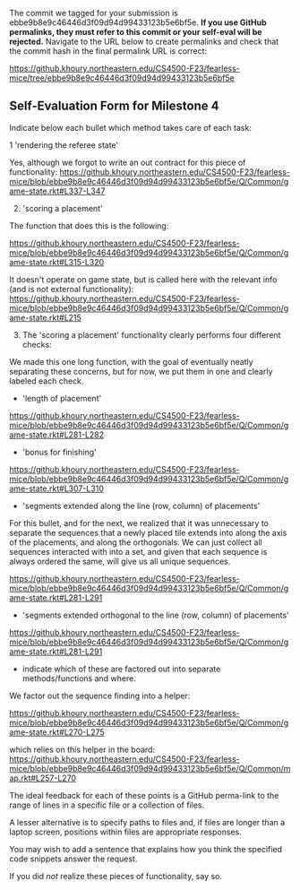 The commit we tagged for your submission is ebbe9b8e9c46446d3f09d94d99433123b5e6bf5e.
**If you use GitHub permalinks, they must refer to this commit or your self-eval will be rejected.**
Navigate to the URL below to create permalinks and check that the commit hash in the final permalink URL is correct:

https://github.khoury.northeastern.edu/CS4500-F23/fearless-mice/tree/ebbe9b8e9c46446d3f09d94d99433123b5e6bf5e

## Self-Evaluation Form for Milestone 4

Indicate below each bullet which method takes care of each task:

1 'rendering the referee state' 

Yes, although we forgot to write an out contract for this piece of
functionality:
https://github.khoury.northeastern.edu/CS4500-F23/fearless-mice/blob/ebbe9b8e9c46446d3f09d94d99433123b5e6bf5e/Q/Common/game-state.rkt#L337-L347

2. 'scoring a placement' 

The function that does this is the following:

https://github.khoury.northeastern.edu/CS4500-F23/fearless-mice/blob/ebbe9b8e9c46446d3f09d94d99433123b5e6bf5e/Q/Common/game-state.rkt#L315-L320

It doesn't operate on game state, but is called here with the relevant
info (and is not external functionality): https://github.khoury.northeastern.edu/CS4500-F23/fearless-mice/blob/ebbe9b8e9c46446d3f09d94d99433123b5e6bf5e/Q/Common/game-state.rkt#L215  

3. The 'scoring a placement' functionality clearly performs four different checks: 

We made this one long function, with the goal of eventually neatly
separating these concerns, but for now, we put them in one and clearly
labeled each check.

  - 'length of placement'

https://github.khoury.northeastern.edu/CS4500-F23/fearless-mice/blob/ebbe9b8e9c46446d3f09d94d99433123b5e6bf5e/Q/Common/game-state.rkt#L281-L282

  - 'bonus for finishing'

https://github.khoury.northeastern.edu/CS4500-F23/fearless-mice/blob/ebbe9b8e9c46446d3f09d94d99433123b5e6bf5e/Q/Common/game-state.rkt#L307-L310

  - 'segments extended along the line (row, column) of placements'

For this bullet, and for the next, we realized that it was unnecessary
to separate the sequences that a newly placed tile extends into along the
axis of the placements, and along the orthogonals. We can just collect
all sequences interacted with into a set, and given that each sequence
is always ordered the same, will give us all unique sequences.

https://github.khoury.northeastern.edu/CS4500-F23/fearless-mice/blob/ebbe9b8e9c46446d3f09d94d99433123b5e6bf5e/Q/Common/game-state.rkt#L281-L291

  - 'segments extended orthogonal to the line (row, column) of placements'

https://github.khoury.northeastern.edu/CS4500-F23/fearless-mice/blob/ebbe9b8e9c46446d3f09d94d99433123b5e6bf5e/Q/Common/game-state.rkt#L281-L291

  - indicate which of these are factored out into separate
    methods/functions and where.

  We factor out the sequence finding into a helper:

https://github.khoury.northeastern.edu/CS4500-F23/fearless-mice/blob/ebbe9b8e9c46446d3f09d94d99433123b5e6bf5e/Q/Common/game-state.rkt#L270-L275

which relies on this helper in the board: https://github.khoury.northeastern.edu/CS4500-F23/fearless-mice/blob/ebbe9b8e9c46446d3f09d94d99433123b5e6bf5e/Q/Common/map.rkt#L257-L270
   
The ideal feedback for each of these points is a GitHub perma-link to
the range of lines in a specific file or a collection of files.

A lesser alternative is to specify paths to files and, if files are
longer than a laptop screen, positions within files are appropriate
responses.

You may wish to add a sentence that explains how you think the
specified code snippets answer the request.

If you did *not* realize these pieces of functionality, say so.


